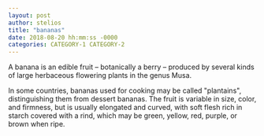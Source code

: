 ```yaml
---
layout: post
author: stelios
title: "bananas"
date: 2018-08-20 hh:mm:ss -0000
categories: CATEGORY-1 CATEGORY-2
---
```


A banana is an edible fruit – botanically a berry – produced by several
kinds of large herbaceous flowering plants in the genus Musa.

In some countries, bananas used for cooking may be called "plantains",
distinguishing them from dessert bananas. The fruit is variable in size,
color, and firmness, but is usually elongated and curved, with soft
flesh rich in starch covered with a rind, which may be green, yellow,
red, purple, or brown when ripe.